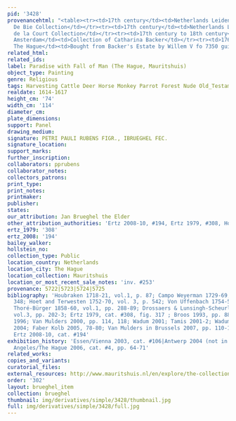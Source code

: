 ```yaml
---
pid: '3428'
provenancehtml: "<table><tr><td>17th century</td><td>Netherlands Leiden</td><td>Possibly
  De Bie Collection</td></tr><tr><td>17th century</td><td>Netherlands Leiden</td><td>Pieter
  de la Court Collection</td></tr><tr><td>17th century to 18th century</td><td>Netherlands
  Amsterdam</td><td>Collection of Catharina Backer</td></tr><tr><td>1766</td><td>Netherlands
  The Hague</td><td>Bought from Backer's Estate by Willem V fo 7350 guilders</td></tr></table>"
related_html:
related_ids:
label: Paradise with Fall of Man (The Hague, Mauritshuis)
object_type: Painting
genre: Religious
tags: Harvesting Cattle Deer Horse Monkey Parrot Forest Nude Old_Testament Paradise
realdate: 1614-1617
height_cm: '74'
width_cm: '114'
diameter_cm:
plate_dimensions:
support: Panel
drawing_medium:
signature: PETRI PAULI RUBENS FIGR., IBRUEGHEL FEC.
signature_location:
support_marks:
further_inscription:
collaborators: pprubens
collaborator_notes:
collectors_patrons:
print_type:
print_notes:
printmaker:
publisher:
states:
our_attribution: Jan Brueghel the Elder
other_attribution_authorities: 'Ertz 2008-10, #194, Ertz 1979, #308, Honig database'
ertz_1979: '308'
ertz_2008: '194'
bailey_walker:
hollstein_no:
collection_type: Public
location_country: Netherlands
location_city: The Hague
location_collection: Mauritshuis
location_or_most_recent_sale_notes: 'inv. #253'
provenance: 5722|5723|5724|5725
bibliography: 'Houbraken 1718-21, vol.1, p. 87; Campo Weyerman 1729-69, vol.1, p.
  348; Hoet and Terwesten 1752-70, vol. 3, p. 542; Von Uffenbach 1754-54, vol.3, p.421;
  Thoré-Bürger 1858-60, vol.1, pp. 288-89; Drossaers & Lunsingh-Scheurleer 1974-76,
  vol.3, pp. 202-3; Ertz 1979, cat. #308, fig. 317 ; Broos 1993, pp. 88-95; Beaujean
  1996; Van Mulders 2000, pp. 114, 118; Wadum 2001; Tamis 2001-2; Wadum 2002; Honig
  2004; Faber Kolb 2005, 78-80; Van Mulders in Brussels 2007, pp. 110-11, fig. 3;
  Ertz 2008-10, cat. #194'
exhibition_history: 'Essen/Vienna 2003, cat. #106|Antwerp 2004 (not in catalogue)|Los
  Angeles/The Hague 2006, cat. #4, pp. 64-71'
related_works:
copies_and_variants:
curatorial_files:
external_resources: http://www.mauritshuis.nl/en/explore/the-collection/artworks/the-garden-of-eden-with-the-fall-of-man-253/
order: '302'
layout: brueghel_item
collection: brueghel
thumbnail: img/derivatives/simple/3428/thumbnail.jpg
full: img/derivatives/simple/3428/full.jpg
---
```

